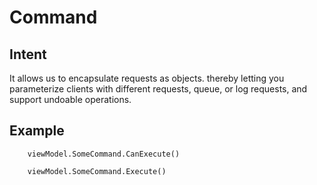 # Command

## Intent
It allows us to encapsulate requests as objects.
thereby letting you parameterize clients with different requests, queue, or log requests, and support undoable operations.

## Example
```
    viewModel.SomeCommand.CanExecute()

    viewModel.SomeCommand.Execute()
```
